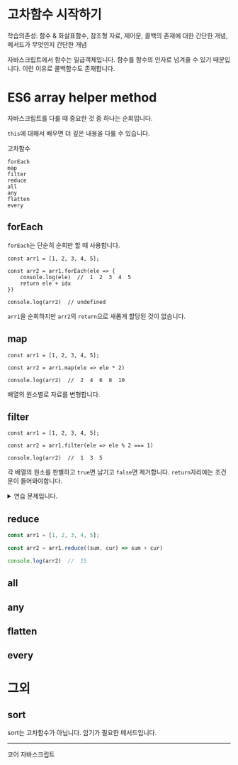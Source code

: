# 고차함수 시작하기

학습의존성: 함수 & 화살표함수, 참조형 자료, 제어문, 콜백의 존재에 대한 간단한 개념, 메서드가 무엇인지 간단한 개념

자바스크립트에서 함수는 일급객체입니다. 함수를 함수의 인자로 넘겨줄 수 있기 때문입니다. 이런 이유로 콜백함수도 존재합니다.

<!-- TODO filter, reduce, all, any, flatten, every -->

# ES6 array helper method
자바스크립트를 다룰 때 중요한 것 중 하나는 순회입니다.

`this`에 대해서 배우면 더 깊은 내용을 다룰 수 있습니다.

고차함수

```JS
forEach
map
filter
reduce
all
any
flatten
every
```

## forEach

`forEach`는 단순히 순회만 할 때 사용합니다.

```JS
const arr1 = [1, 2, 3, 4, 5];

const arr2 = arr1.forEach(ele => {
    console.log(ele)  //  1  2  3  4  5
    return ele + idx
})

console.log(arr2)  // undefined
```

`arr1`을 순회하지만 `arr2`의 `return`으로 새롭게 할당된 것이 없습니다.


## map

```JS
const arr1 = [1, 2, 3, 4, 5];

const arr2 = arr1.map(ele => ele * 2)

console.log(arr2)  //  2  4  6  8  10
```

배열의 원소별로 자료를 변형합니다.

## filter

```JS
const arr1 = [1, 2, 3, 4, 5];

const arr2 = arr1.filter(ele => ele % 2 === 1)

console.log(arr2)  //  1  3  5
```

각 배열의 원소를 판별하고 `true`면 남기고 `false`면 제거합니다. `return`자리에는 조건문이 들어와야합니다.



<details>
    <summary>연습 문제입니다.</summary>
    <div markdown="1">
        문제: 
        <details>
            <summary>정답</summary>
            <div markdown="1">
                풀이
            </div>
        </details>
    </div>
</details>



## reduce

```js
const arr1 = [1, 2, 3, 4, 5];

const arr2 = arr1.reduce((sum, cur) => sum + cur)

console.log(arr2)  //  15
```

## all

## any

## flatten

## every

# 그외

## sort
sort는 고차함수가 아닙니다. 암기가 필요한 메서드입니다.


---
코어 자바스크립트